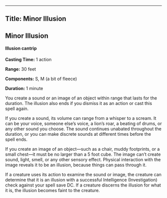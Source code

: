 -------------------------
Title: Minor Illusion
-------------------------

## Minor Illusion

#### Illusion cantrip


**Casting Time:** 1 action

**Range:** 30 feet

**Components:** S, M (a bit of fleece)

**Duration:** 1 minute


You create a sound or an image of an object within range that lasts for
the duration. The illusion also ends if you dismiss it as an action or
cast this spell again.

If you create a sound, its volume can range from a whisper to a scream.
It can be your voice, someone else’s voice, a lion’s roar, a beating of
drums, or any other sound you choose. The sound continues unabated
throughout the duration, or you can make discrete sounds at different
times before the spell ends.

If you create an image of an object—such as a chair, muddy footprints,
or a small chest—it must be no larger than a 5 foot cube. The image
can’t create sound, light, smell, or any other sensory effect. Physical
interaction with the image reveals it to be an illusion, because things
can pass through it.

If a creature uses its action to examine the sound or image, the
creature can determine that it is an illusion with a successful
Intelligence (Investigation) check against your spell save DC. If a
creature discerns the illusion for what it is, the illusion becomes
faint to the creature.


